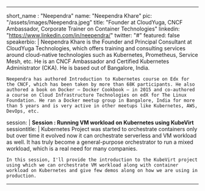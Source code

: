 ---

short_name : "Neependra"
name: "Neependra Khare"
pic: "/assets/images/Neependra.jpeg"
title: "Founder at CloudYuga, CNCF Ambassador, Corporate Trainer on Container Technologies"
linkedin: "https://www.linkedin.com/in/neependra/"
twitter: "#"
featured: false
speakerbio: |
    Neependra Khare is the Founder and Principal Consultant at CloudYuga Technologies, which offers training and consulting services around cloud-native technologies such as Kubernetes, Prometheus, Service Mesh, etc. He is an CNCF Ambassador and Certified Kubernetes Administrator (CKA). He is based out of Bangalore, India.

    Neependra has authored Introduction to Kubernetes course on Edx for the CNCF, which has been taken by more than 68K participants. He also authored a book on Docker – Docker Cookbook – in 2015 and co-authored a course on Cloud Infrastructure Technologies on edX for The Linux Foundation. He ran a Docker meetup group in Bangalore, India for more than 5 years and is very active in other meetups like Kubernetes, AWS, DevOps, etc.    
session: |
    **Session : Running VM workload on Kubernetes using KubeVirt**
sessiontitle: |
    Kubernetes Project was started to orchestrate containers only but over time it evolved now it can orchestrate serverless and VM workload as well. It has truly become a general-purpose orchestrator to run a mixed workload, which is a real need for many companies.

    In this session, I'll provide the introduction to the KubeVirt project using which we can orchestrate VM workload along with container workload on Kubernetes and give few demos along on how we are using in production.
    
---